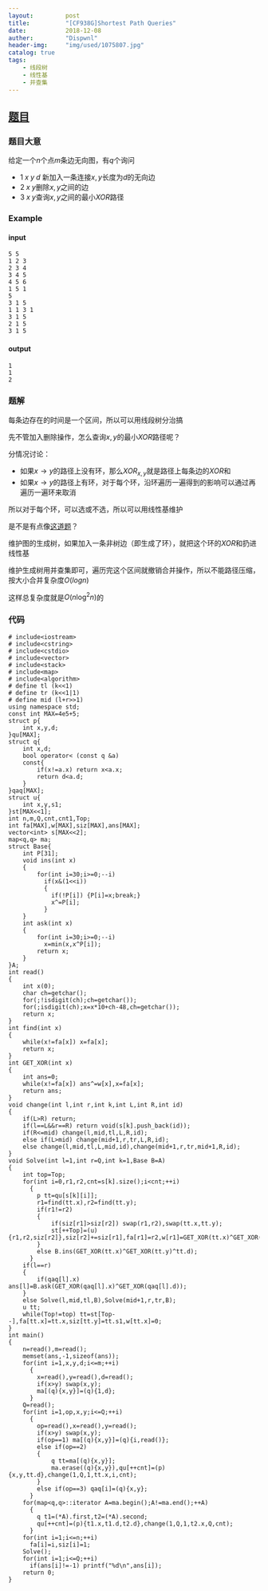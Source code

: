 ```yaml
---
layout:         post
title:          "[CF938G]Shortest Path Queries"
date:           2018-12-08
auther:         "Dispwnl"
header-img:     "img/used/1075807.jpg"
catalog: true
tags:
    - 线段树
    - 线性基
    - 并查集
---
```

## [题目](http://codeforces.com/contest/938/problem/G)
### 题目大意
给定一个$n$个点$m$条边无向图，有$q$个询问

- $1\;x\;y\;d$ 新加入一条连接$x,y$长度为$d$的无向边
- $2\;x\;y$删除$x,y$之间的边
- $3\;x\;y$查询$x,y$之间的最小$XOR$路径

### Example
#### input
```plain
5 5
1 2 3
2 3 4
3 4 5
4 5 6
1 5 1
5
3 1 5
1 1 3 1
3 1 5
2 1 5
3 1 5
```
#### output
```plain
1
1
2
```

### 题解
每条边存在的时间是一个区间，所以可以用线段树分治搞

先不管加入删除操作，怎么查询$x,y$的最小$XOR$路径呢？

分情况讨论：

- 如果$x\rightarrow y$的路径上没有环，那么$XOR_{x,y}$就是路径上每条边的$XOR$和
- 如果$x\rightarrow y$的路径上有环，对于每个环，沿环遍历一遍得到的影响可以通过再遍历一遍环来取消

所以对于每个环，可以选或不选，所以可以用线性基维护

是不是有点像[这道题](https://a-failure.github.io/2018/06/16/WC2011-%E6%9C%80%E5%A4%A7XOR%E5%92%8C%E8%B7%AF%E5%BE%84/)？

维护图的生成树，如果加入一条非树边（即生成了环），就把这个环的$XOR$和扔进线性基

维护生成树用并查集即可，遍历完这个区间就撤销合并操作，所以不能路径压缩，按大小合并复杂度$O(logn)$

这样总复杂度就是$O(n\log^2n)$的

### 代码
```
# include<iostream>
# include<cstring>
# include<cstdio>
# include<vector>
# include<stack>
# include<map>
# include<algorithm>
# define tl (k<<1)
# define tr (k<<1|1)
# define mid (l+r>>1)
using namespace std;
const int MAX=4e5+5;
struct p{
	int x,y,d;
}qu[MAX];
struct q{
	int x,d;
	bool operator< (const q &a)
	const{
		if(x!=a.x) return x<a.x;
		return d<a.d;
	}
}qaq[MAX];
struct u{
	int x,y,s1;
}st[MAX<<1];
int n,m,Q,cnt,cnt1,Top;
int fa[MAX],w[MAX],siz[MAX],ans[MAX];
vector<int> s[MAX<<2];
map<q,q> ma;
struct Base{
	int P[31];
	void ins(int x)
	{
		for(int i=30;i>=0;--i)
		  if(x&(1<<i))
		  {
		  	if(!P[i]) {P[i]=x;break;}
		  	x^=P[i];
		  }
	}
	int ask(int x)
	{
		for(int i=30;i>=0;--i)
		  x=min(x,x^P[i]);
		return x;
	}
}A;
int read()
{
	int x(0);
	char ch=getchar();
	for(;!isdigit(ch);ch=getchar());
	for(;isdigit(ch);x=x*10+ch-48,ch=getchar());
	return x;
}
int find(int x)
{
	while(x!=fa[x]) x=fa[x];
	return x;
}
int GET_XOR(int x)
{
	int ans=0;
	while(x!=fa[x]) ans^=w[x],x=fa[x];
	return ans;
}
void change(int l,int r,int k,int L,int R,int id)
{
	if(L>R) return;
	if(l==L&&r==R) return void(s[k].push_back(id));
	if(R<=mid) change(l,mid,tl,L,R,id);
	else if(L>mid) change(mid+1,r,tr,L,R,id);
	else change(l,mid,tl,L,mid,id),change(mid+1,r,tr,mid+1,R,id);
}
void Solve(int l=1,int r=Q,int k=1,Base B=A)
{
	int top=Top;
	for(int i=0,r1,r2,cnt=s[k].size();i<cnt;++i)
	  {
	  	p tt=qu[s[k][i]];
	  	r1=find(tt.x),r2=find(tt.y);
	  	if(r1!=r2)
		{
	  		if(siz[r1]>siz[r2]) swap(r1,r2),swap(tt.x,tt.y);
	  		st[++Top]=(u){r1,r2,siz[r2]},siz[r2]+=siz[r1],fa[r1]=r2,w[r1]=GET_XOR(tt.x)^GET_XOR(tt.y)^tt.d;
		}
		else B.ins(GET_XOR(tt.x)^GET_XOR(tt.y)^tt.d);
	  }
	if(l==r)
	{
		if(qaq[l].x) ans[l]=B.ask(GET_XOR(qaq[l].x)^GET_XOR(qaq[l].d));
	}
	else Solve(l,mid,tl,B),Solve(mid+1,r,tr,B);
	u tt;
	while(Top!=top) tt=st[Top--],fa[tt.x]=tt.x,siz[tt.y]=tt.s1,w[tt.x]=0;
}
int main()
{
	n=read(),m=read();
	memset(ans,-1,sizeof(ans));
	for(int i=1,x,y,d;i<=m;++i)
	  {
	  	x=read(),y=read(),d=read();
	  	if(x>y) swap(x,y);
	  	ma[(q){x,y}]=(q){1,d};
	  }
	Q=read();
	for(int i=1,op,x,y;i<=Q;++i)
	  {
	  	op=read(),x=read(),y=read();
	  	if(x>y) swap(x,y);
		if(op==1) ma[(q){x,y}]=(q){i,read()};
	  	else if(op==2)
	  	{
	  		q tt=ma[(q){x,y}];
			ma.erase((q){x,y}),qu[++cnt]=(p){x,y,tt.d},change(1,Q,1,tt.x,i,cnt);
		}
		else if(op==3) qaq[i]=(q){x,y};
	  }
	for(map<q,q>::iterator A=ma.begin();A!=ma.end();++A)
	  {
	  	q t1=(*A).first,t2=(*A).second;
	  	qu[++cnt]=(p){t1.x,t1.d,t2.d},change(1,Q,1,t2.x,Q,cnt);
	  }
	for(int i=1;i<=n;++i)
	  fa[i]=i,siz[i]=1;
	Solve();
	for(int i=1;i<=Q;++i)
	  if(ans[i]!=-1) printf("%d\n",ans[i]);
	return 0;
}
```
